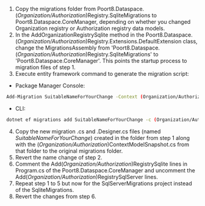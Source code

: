 1. Copy the migrations folder from Poort8.Dataspace.(_Organization/Authorization_)Registry.SqliteMigrations to Poort8.Dataspace.CoreManager, depending on whether you changed Organization registry or Authorization registry data models.
2. In the AddOrganizationRegistrySqlite method in the Poort8.Dataspace.(_Organization/Authorization_)Registry.Extensions.DefaultExtension class, change the MigrationsAssembly from 'Poort8.Dataspace.(_Organization/Authorization_)Registry.SqliteMigrations' to 'Poort8.Dataspace.CoreManager'. This points the startup process to migration files of step 1.
3. Execute entity framework command to generate the migration script:
 * Package Manager Console:
```bash
Add-Migration SuitableNameForYourChange -Context (Organization/Authorization)Context
```
 * CLI:
```bash
dotnet ef migrations add SuitableNameForYourChange -c (Organization/Authorization)Context
```
4. Copy the new migration .cs and .Designer.cs files (named _SuitableNameForYourChange_) created in the folder from step 1 along with the (_Organization/Authorization_)ContextModelSnapshot.cs from that folder to the original migrations folder.
5. Revert the name change of step 2.
6. Comment the Add(_Organization/Authorization_)RegistrySqlite lines in Program.cs of the Poort8.Dataspace.CoreManager and uncomment the Add(_Organization/Authorization_)RegistrySqlServer lines.
7. Repeat step 1 to 5 but now for the SqlServerMigrations project instead of the SqliteMigrations.
8. Revert the changes from step 6.